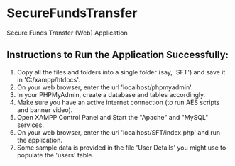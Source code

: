 # SecureFundsTransfer

Secure Funds Transfer (Web) Application

Instructions to Run the Application Successfully:
-------------------------------------------------
1. Copy all the files and folders into a single folder (say, 'SFT') and save it in 'C:/xampp/htdocs'.
2. On your web browser, enter the url 'localhost/phpmyadmin'.
3. In your PHPMyAdmin, create a database and tables accordingly.
4. Make sure you have an active internet connection (to run AES scripts and banner video).
5. Open XAMPP Control Panel and Start the "Apache" and "MySQL" services.
6. On your web browser, enter the url 'localhost/SFT/index.php' and run the application.
7. Some sample data is provided in the file 'User Details' you might use to populate the 'users' table.
